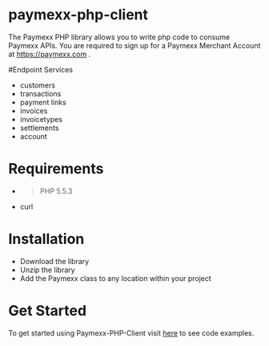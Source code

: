 # paymexx-php-client
The Paymexx PHP library allows you to write php code to consume Paymexx APIs. You are required to sign up for a Paymexx Merchant Account at https://paymexx.com .


#Endpoint Services

* customers
* transactions
* payment links
* invoices
* invoicetypes
* settlements
* account

# Requirements
* > PHP 5.5.3
* curl

# Installation

* Download the library 
* Unzip the library 
* Add the Paymexx class to any location within your project

# Get Started

To get started using Paymexx-PHP-Client visit [here](https://github.com/PaymexxHub/paymexx-php-client/tree/master/examples "Paymexx API PHP examples") to see code examples.


